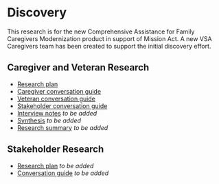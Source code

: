 # Discovery 
This research is for the new Comprehensive Assistance for Family Caregivers Modernization product in support of Mission Act. A new VSA Caregivers team has been created to support the initial discovery effort.

## Caregiver and Veteran Research
- [Research plan](./research-plan.md)
- [Caregiver conversation guide](./caregiver-conversation-guide.md) 
- [Veteran conversation guide](./veteran-conversation-guide.md)
- [Stakeholder conversation guide](./stakeholder-conversation-guide.md)
- [Interview notes]() *to be added*
- [Synthesis]() *to be added*
- [Research summary]() *to be added*

## Stakeholder Research
- [Research plan]() *to be added*
- [Conversation guide]() *to be added*
